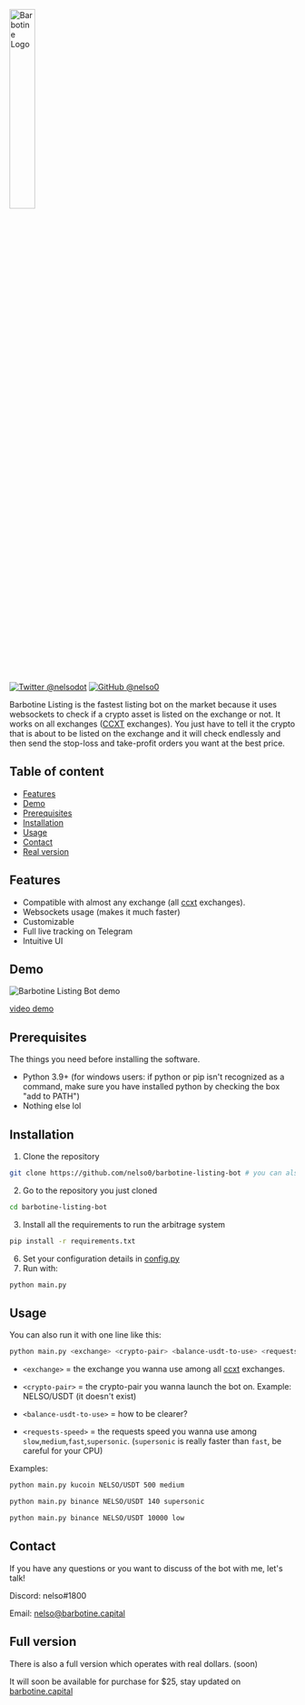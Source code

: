 <p align="left">
  <img alt="Barbotine Logo" width="30%" height="30%" src="https://cdn.discordapp.com/attachments/876447732259225612/1095369391052443708/bas.svg">
</p>

[![Twitter @nelsodot](https://img.shields.io/twitter/url/https/twitter.com/nelsodot.svg?style=social&label=%20%40nelsodot)](https://twitter.com/nelsodot)
[![GitHub @nelso0](https://img.shields.io/github/followers/nelso0?label=follow&style=social)](https://github.com/nelso0)

Barbotine Listing is the fastest listing bot on the market because it uses websockets to check if a crypto asset is listed on the exchange or not. It works on all exchanges ([CCXT](https://github.com/ccxt/ccxt) exchanges). You just have to tell it the crypto that is about to be listed on the exchange and it will check endlessly and then send the stop-loss and take-profit orders you want at the best price.

## Table of content
* [Features](#features)
* [Demo](#demo)
* [Prerequisites](#prerequis)
* [Installation](#installation)
* [Usage](#usage)
* [Contact](#contact)
* [Real version](#full-version)
<a name="features"/>
 
## Features

* Compatible with almost any exchange (all [ccxt](https://github.com/ccxt/ccxt) exchanges).
* Websockets usage (makes it much faster)
* Customizable
* Full live tracking on Telegram
* Intuitive UI

<a name="demo"/>
 
## Demo

![Barbotine Listing Bot demo](http://url/to/img.png)

[video demo](https://youtu.be/MBRManvUWhI)

<a name="prerequis"/>
 
## Prerequisites

The things you need before installing the software.

* Python 3.9+ (for windows users: if python or pip isn't recognized as a command, make sure you have installed python by checking the box "add to PATH")
* Nothing else lol

<a name="installation"/>
 
## Installation

1. Clone the repository 
```sh
git clone https://github.com/nelso0/barbotine-listing-bot # you can also download the zip file
```
2. Go to the repository you just cloned
```sh
cd barbotine-listing-bot
```
3. Install all the requirements to run the arbitrage system
```sh
pip install -r requirements.txt
```
6. Set your configuration details in [config.py](config.py)
5. Run with:
```sh
python main.py
```

<a name="usage"/>
 
## Usage

You can also run it with one line like this:

```sh
python main.py <exchange> <crypto-pair> <balance-usdt-to-use> <requests-speed>
```


* ```<exchange>``` = the exchange you wanna use among all [ccxt](https://github.com/ccxt/ccxt) exchanges.
  
* ```<crypto-pair>``` = the crypto-pair you wanna launch the bot on. Example: NELSO/USDT (it doesn't exist)

* ```<balance-usdt-to-use>``` = how to be clearer? 

* ```<requests-speed>``` = the requests speed you wanna use among ```slow```,```medium```,```fast```,```supersonic```. (```supersonic``` is really faster than ```fast```, be careful for your CPU)

Examples:

```sh
python main.py kucoin NELSO/USDT 500 medium
```
```sh
python main.py binance NELSO/USDT 140 supersonic 
```
```sh
python main.py binance NELSO/USDT 10000 low 
```

## Contact

If you have any questions or you want to discuss of the bot with me, let's talk!

Discord: nelso#1800

Email: [nelso@barbotine.capital](mailto:nelso@barbotine.capital)

<a name="full-version"/>
 
## Full version

There is also a full version which operates with real dollars. (soon)

It will soon be available for purchase for $25, stay updated on [barbotine.capital](https://barbotine.capital)
